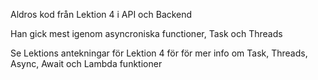 Aldros kod från Lektion 4 i API och Backend

Han gick mest igenom asyncroniska functioner, Task och Threads

Se Lektions antekningar för  Lektion 4 för för mer info om Task, Threads, Async, Await och Lambda funktioner
